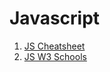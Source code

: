 # Javascript

1. [JS Cheatsheet](https://htmlcheatsheet.com/js/)
2. [JS W3 Schools](https://www.w3schools.com/js/default.asp)
